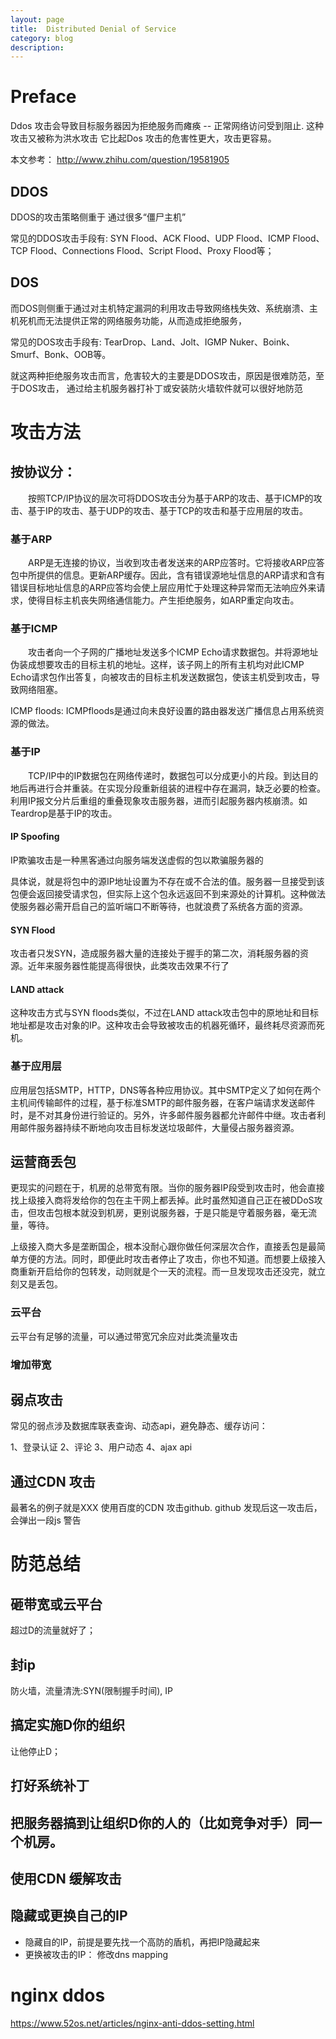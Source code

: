 ```yaml
---
layout: page
title:	Distributed Denial of Service
category: blog
description: 
---
```

# Preface
Ddos 攻击会导致目标服务器因为拒绝服务而瘫痪 -- 正常网络访问受到阻止. 这种攻击又被称为洪水攻击
它比起Dos 攻击的危害性更大，攻击更容易。

本文参考：
http://www.zhihu.com/question/19581905

## DDOS
DDOS的攻击策略侧重于 通过很多“僵尸主机”

常见的DDOS攻击手段有:
	SYN Flood、ACK Flood、UDP Flood、ICMP Flood、TCP Flood、Connections Flood、Script Flood、Proxy Flood等；
	
## DOS
而DOS则侧重于通过对主机特定漏洞的利用攻击导致网络栈失效、系统崩溃、主机死机而无法提供正常的网络服务功能，从而造成拒绝服务，

常见的DOS攻击手段有:
	TearDrop、Land、Jolt、IGMP Nuker、Boink、Smurf、Bonk、OOB等。
	
就这两种拒绝服务攻击而言，危害较大的主要是DDOS攻击，原因是很难防范，至于DOS攻击， 通过给主机服务器打补丁或安装防火墙软件就可以很好地防范

# 攻击方法

## 按协议分：
　　按照TCP/IP协议的层次可将DDOS攻击分为基于ARP的攻击、基于ICMP的攻击、基于IP的攻击、基于UDP的攻击、基于TCP的攻击和基于应用层的攻击。

### 基于ARP

　　ARP是无连接的协议，当收到攻击者发送来的ARP应答时。它将接收ARP应答包中所提供的信息。更新ARP缓存。因此，含有错误源地址信息的ARP请求和含有错误目标地址信息的ARP应答均会使上层应用忙于处理这种异常而无法响应外来请求，使得目标主机丧失网络通信能力。产生拒绝服务，如ARP重定向攻击。

### 基于ICMP

　　攻击者向一个子网的广播地址发送多个ICMP Echo请求数据包。并将源地址伪装成想要攻击的目标主机的地址。这样，该子网上的所有主机均对此ICMP Echo请求包作出答复，向被攻击的目标主机发送数据包，使该主机受到攻击，导致网络阻塞。

ICMP floods:
	ICMPfloods是通过向未良好设置的路由器发送广播信息占用系统资源的做法。

### 基于IP
　　TCP/IP中的IP数据包在网络传递时，数据包可以分成更小的片段。到达目的地后再进行合并重装。在实现分段重新组装的进程中存在漏洞，缺乏必要的检查。利用IP报文分片后重组的重叠现象攻击服务器，进而引起服务器内核崩溃。如Teardrop是基于IP的攻击。

#### IP Spoofing
IP欺骗攻击是一种黑客通过向服务端发送虚假的包以欺骗服务器的

具体说，就是将包中的源IP地址设置为不存在或不合法的值。服务器一旦接受到该包便会返回接受请求包，但实际上这个包永远返回不到来源处的计算机。这种做法使服务器必需开启自己的监听端口不断等待，也就浪费了系统各方面的资源。

#### SYN Flood
攻击者只发SYN，造成服务器大量的连接处于握手的第二次，消耗服务器的资源。近年来服务器性能提高得很快，此类攻击效果不行了

#### LAND attack
这种攻击方式与SYN floods类似，不过在LAND attack攻击包中的原地址和目标地址都是攻击对象的IP。这种攻击会导致被攻击的机器死循环，最终耗尽资源而死机。

### 基于应用层
应用层包括SMTP，HTTP，DNS等各种应用协议。其中SMTP定义了如何在两个主机间传输邮件的过程，基于标准SMTP的邮件服务器，在客户端请求发送邮件时，是不对其身份进行验证的。另外，许多邮件服务器都允许邮件中继。攻击者利用邮件服务器持续不断地向攻击目标发送垃圾邮件，大量侵占服务器资源。

## 运营商丢包
更现实的问题在于，机房的总带宽有限。当你的服务器IP段受到攻击时，他会直接找上级接入商将发给你的包在主干网上都丢掉。此时虽然知道自己正在被DDoS攻击，但攻击包根本就没到机房，更别说服务器，于是只能是守着服务器，毫无流量，等待。

上级接入商大多是垄断国企，根本没耐心跟你做任何深层次合作，直接丢包是最简单方便的方法。同时，即便此时攻击者停止了攻击，你也不知道。而想要上级接入商重新开启给你的包转发，动则就是个一天的流程。而一旦发现攻击还没完，就立刻又是丢包。

### 云平台
云平台有足够的流量，可以通过带宽冗余应对此类流量攻击

### 增加带宽

## 弱点攻击
常见的弱点涉及数据库联表查询、动态api，避免静态、缓存访问：

1、登录认证
2、评论
3、用户动态
4、ajax api

## 通过CDN 攻击
最著名的例子就是XXX 使用百度的CDN 攻击github. github 发现后这一攻击后，会弹出一段js 警告

# 防范总结

## 砸带宽或云平台
超过D的流量就好了；

## 封ip
防火墙，流量清洗:SYN(限制握手时间), IP

## 搞定实施D你的组织
让他停止D；

## 打好系统补丁

## 把服务器搞到让组织D你的人的（比如竞争对手）同一个机房。

## 使用CDN 缓解攻击

## 隐藏或更换自己的IP
- 隐藏自的IP，前提是要先找一个高防的盾机，再把IP隐藏起来
- 更换被攻击的IP： 修改dns mapping

# nginx ddos
https://www.52os.net/articles/nginx-anti-ddos-setting.html
